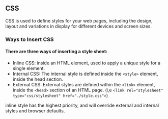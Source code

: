 ## CSS
CSS is used to define styles for your web pages, including the design, layout and variations in display for different devices and screen sizes.

### Ways to Insert CSS

#### There are three ways of inserting a style sheet:

+ Inline CSS: inside an HTML element, used to apply a unique style for a single element.
+ Internal CSS: The internal style is defined inside the `<style>` element, inside the head section.
+ External CSS: 
External styles are defined within the `<link>` element, inside the `<head>` section of an HTML page. (i,e `<link rel="stylesheet" type="css/stylesheet" href="./style.css">`)

inline style has the highest priority, and will override external and internal styles and browser defaults.



